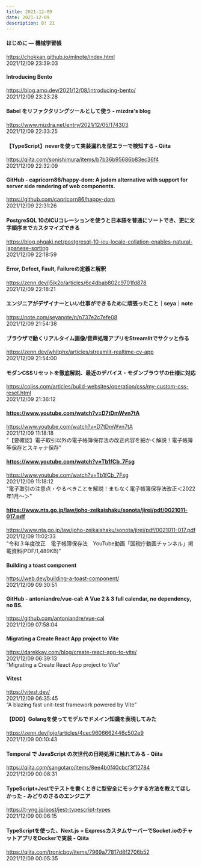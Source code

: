 ```yaml
---
title: 2021-12-09
date: 2021-12-09
description: B! 21
---
```


#### はじめに — 機械学習帳
https://chokkan.github.io/mlnote/index.html<br>
2021/12/09 23:39:03<br>


#### Introducing Bento
https://blog.amp.dev/2021/12/08/introducing-bento/<br>
2021/12/09 23:23:28<br>


#### Babel をリファクタリングツールとして使う - mizdra's blog
https://www.mizdra.net/entry/2021/12/05/174303<br>
2021/12/09 22:33:25<br>


#### 【TypeScript】neverを使って実装漏れを型エラーで検知する - Qiita
https://qiita.com/sonishimura/items/b7b36b95686b83ec36f4<br>
2021/12/09 22:32:09<br>


#### GitHub - capricorn86/happy-dom: A jsdom alternative with support for server side rendering of web components.
https://github.com/capricorn86/happy-dom<br>
2021/12/09 22:31:26<br>


#### PostgreSQL 10のICUコレーションを使うと日本語を普通にソートでき、更に文字順序までカスタマイズできる
https://blog.ohgaki.net/postgresql-10-icu-locale-collation-enables-natural-japanese-sorting<br>
2021/12/09 22:18:59<br>


#### Error, Defect, Fault, Failureの定義と解釈
https://zenn.dev/j5ik2o/articles/6c4dbab802c9701fd878<br>
2021/12/09 22:18:21<br>


#### エンジニアがデザイナーといい仕事ができるために頑張ったこと｜seya｜note
https://note.com/seyanote/n/n737e2c7efe08<br>
2021/12/09 21:54:38<br>


#### ブラウザで動くリアルタイム画像/音声処理アプリをStreamlitでサクッと作る
https://zenn.dev/whitphx/articles/streamlit-realtime-cv-app<br>
2021/12/09 21:54:00<br>


#### モダンCSSリセットを徹底解説、最近のデバイス・モダンブラウザの仕様に対応
https://coliss.com/articles/build-websites/operation/css/my-custom-css-reset.html<br>
2021/12/09 21:36:12<br>


#### https://www.youtube.com/watch?v=D7tDmWvn7tA
https://www.youtube.com/watch?v=D7tDmWvn7tA<br>
2021/12/09 11:18:18<br>
"【要確認】電子取引以外の電子帳簿保存法の改正内容を細かく解説！電子帳簿等保存とスキャナ保存"


#### https://www.youtube.com/watch?v=Tb1fCb_7Fsg
https://www.youtube.com/watch?v=Tb1fCb_7Fsg<br>
2021/12/09 11:18:12<br>
"電子取引の注意点・やるべきことを解説！まもなく電子帳簿保存法改正＜2022年1月〜＞"


#### https://www.nta.go.jp/law/joho-zeikaishaku/sonota/jirei/pdf/0021011-017.pdf
https://www.nta.go.jp/law/joho-zeikaishaku/sonota/jirei/pdf/0021011-017.pdf<br>
2021/12/09 11:02:33<br>
"令和３年度改正　電子帳簿保存法　YouTube動画「国税庁動画チャンネル」掲載資料(PDF/1,489KB)"


#### Building a toast component
https://web.dev/building-a-toast-component/<br>
2021/12/09 09:30:51<br>


#### GitHub - antoniandre/vue-cal: A Vue 2 & 3 full calendar, no dependency, no BS.
https://github.com/antoniandre/vue-cal<br>
2021/12/09 07:58:04<br>


#### Migrating a Create React App project to Vite
https://darekkay.com/blog/create-react-app-to-vite/<br>
2021/12/09 06:39:13<br>
“Migrating a Create React App project to Vite”


#### Vitest
https://vitest.dev/<br>
2021/12/09 06:35:45<br>
“A blazing fast unit-test framework powered by Vite”


#### 【DDD】Golangを使ってモデルでドメイン知識を表現してみた
https://zenn.dev/jojo/articles/4cec9606662446c502e9<br>
2021/12/09 00:10:43<br>


#### Temporal で JavaScript の次世代の日時処理に触れてみる - Qiita
https://qiita.com/sangotaro/items/8ee4b0f40cbcf3f12784<br>
2021/12/09 00:08:31<br>


#### TypeScript+Jestでテストを書くときに型安全にモックする方法を教えてほしかった - みどりのさるのエンジニア
https://t-yng.jp/post/jest-typescript-types<br>
2021/12/09 00:06:15<br>


#### TypeScriptを使った、Next.js + ExpressカスタムサーバーでSocket.ioのチャットアプリをDockerで実装 - Qiita
https://qiita.com/tronicboy/items/7969a77817d8f2706b52<br>
2021/12/09 00:05:35<br>


